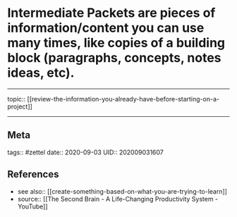 # Intermediate Packets are pieces of information/content you can use many times, like copies of a building block (paragraphs, concepts, notes ideas, etc).
---

topic:: [[review-the-information-you-already-have-before-starting-on-a-project]]




---
## Meta
tags:: #zettel
date:: 2020-09-03
UID:: 202009031607
## References
- see also:: [[create-something-based-on-what-you-are-trying-to-learn]]
- source:: [[The Second Brain - A Life-Changing Productivity System - YouTube]]